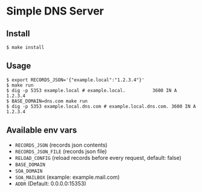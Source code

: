 # Simple DNS Server

## Install
```shell
$ make install
```

## Usage
```shell
$ export RECORDS_JSON='{"example.local":"1.2.3.4"}'
$ make run
$ dig -p 5353 example.local # example.local.          3600 IN A 1.2.3.4
$ BASE_DOMAIN=dns.com make run
$ dig -p 5353 example.local.dns.com # example.local.dns.com. 3600 IN A 1.2.3.4
```

## Available env vars
- `RECORDS_JSON` (records json contents)
- `RECORDS_JSON_FILE` (records json file)
- `RELOAD_CONFIG` (reload records before every request, default: false)
- `BASE_DOMAIN`
- `SOA_DOMAIN`
- `SOA_MAILBOX` (example: example.mail.com)
- `ADDR` (Default: 0.0.0.0:15353)
